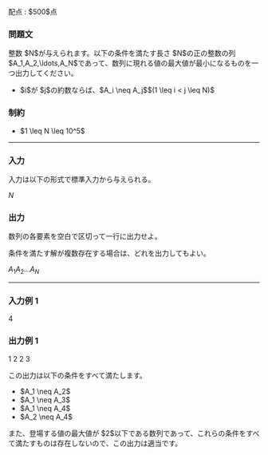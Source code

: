
<div>

<span>

<span>

<p>
配点 : $500$点
</p>

<div>

<section>

### **問題文**

<p>
整数 $N$が与えられます。以下の条件を満たす長さ $N$の正の整数の列 $A_1,A_2,\ldots,A_N$であって、数列に現れる値の最大値が最小になるものを一つ出力してください。
</p>

<ul>

<li>
$i$が $j$の約数ならば、$A_i \neq A_j$$(1 \leq i < j \leq N)$
</li>

</ul>

</section>

</div>

<div>

<section>

### **制約**

<ul>

<li>
$1 \leq N \leq 10^5$
</li>

</ul>

</section>

</div>

---

<div>

<div>

<section>

### **入力**

<p>
入力は以下の形式で標準入力から与えられる。
</p>

<div>

$N$
</div>

</section>

</div>

<div>

<section>

### **出力**

<p>
数列の各要素を空白で区切って一行に出力せよ。
</p>

<p>
条件を満たす解が複数存在する場合は、どれを出力してもよい。
</p>

<div>

$A_1$$A_2$$\ldots$$A_N$
</div>

</section>

</div>

</div>

---

<div>

<section>

### **入力例 1**

<div>

4

</div>

</section>

</div>

<div>

<section>

### **出力例 1**

<div>

1 2 2 3

</div>

<p>
この出力は以下の条件をすべて満たします。
</p>

<ul>

<li>
$A_1 \neq A_2$
</li>

<li>
$A_1 \neq A_3$
</li>

<li>
$A_1 \neq A_4$
</li>

<li>
$A_2 \neq A_4$
</li>

</ul>

<p>
また、登場する値の最大値が $2$以下である数列であって、これらの条件をすべて満たすものは存在しないので、この出力は適当です。
</p>

</section>

</div>

</span>

</span>

</div>
